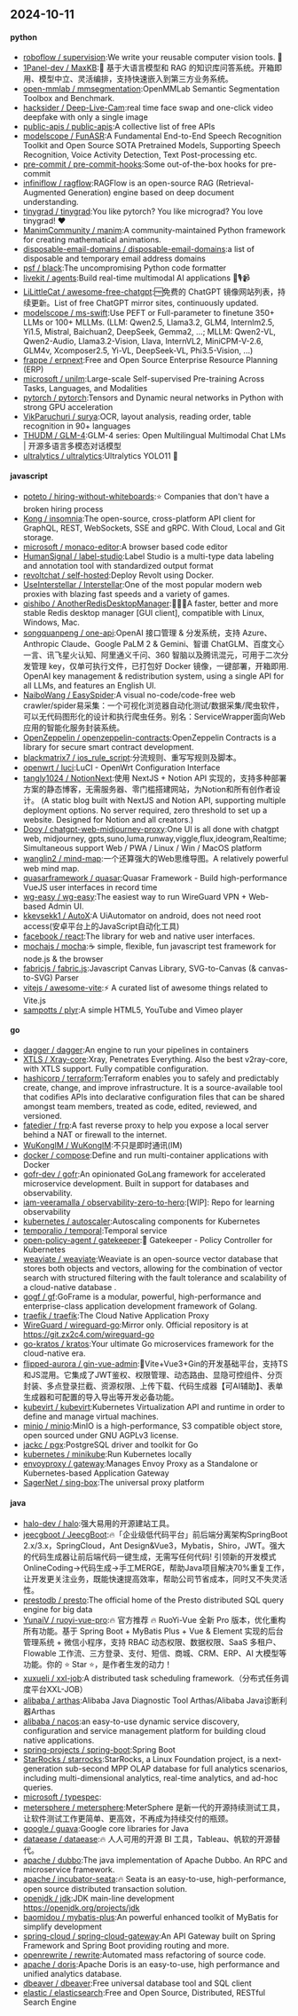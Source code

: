 ## 2024-10-11

#### python
* [roboflow / supervision](https://github.com/roboflow/supervision):We write your reusable computer vision tools. 💜
* [1Panel-dev / MaxKB](https://github.com/1Panel-dev/MaxKB):🚀 基于大语言模型和 RAG 的知识库问答系统。开箱即用、模型中立、灵活编排，支持快速嵌入到第三方业务系统。
* [open-mmlab / mmsegmentation](https://github.com/open-mmlab/mmsegmentation):OpenMMLab Semantic Segmentation Toolbox and Benchmark.
* [hacksider / Deep-Live-Cam](https://github.com/hacksider/Deep-Live-Cam):real time face swap and one-click video deepfake with only a single image
* [public-apis / public-apis](https://github.com/public-apis/public-apis):A collective list of free APIs
* [modelscope / FunASR](https://github.com/modelscope/FunASR):A Fundamental End-to-End Speech Recognition Toolkit and Open Source SOTA Pretrained Models, Supporting Speech Recognition, Voice Activity Detection, Text Post-processing etc.
* [pre-commit / pre-commit-hooks](https://github.com/pre-commit/pre-commit-hooks):Some out-of-the-box hooks for pre-commit
* [infiniflow / ragflow](https://github.com/infiniflow/ragflow):RAGFlow is an open-source RAG (Retrieval-Augmented Generation) engine based on deep document understanding.
* [tinygrad / tinygrad](https://github.com/tinygrad/tinygrad):You like pytorch? You like micrograd? You love tinygrad! ❤️
* [ManimCommunity / manim](https://github.com/ManimCommunity/manim):A community-maintained Python framework for creating mathematical animations.
* [disposable-email-domains / disposable-email-domains](https://github.com/disposable-email-domains/disposable-email-domains):a list of disposable and temporary email address domains
* [psf / black](https://github.com/psf/black):The uncompromising Python code formatter
* [livekit / agents](https://github.com/livekit/agents):Build real-time multimodal AI applications 🤖🎙️📹
* [LiLittleCat / awesome-free-chatgpt](https://github.com/LiLittleCat/awesome-free-chatgpt):🆓免费的 ChatGPT 镜像网站列表，持续更新。List of free ChatGPT mirror sites, continuously updated.
* [modelscope / ms-swift](https://github.com/modelscope/ms-swift):Use PEFT or Full-parameter to finetune 350+ LLMs or 100+ MLLMs. (LLM: Qwen2.5, Llama3.2, GLM4, Internlm2.5, Yi1.5, Mistral, Baichuan2, DeepSeek, Gemma2, ...; MLLM: Qwen2-VL, Qwen2-Audio, Llama3.2-Vision, Llava, InternVL2, MiniCPM-V-2.6, GLM4v, Xcomposer2.5, Yi-VL, DeepSeek-VL, Phi3.5-Vision, ...)
* [frappe / erpnext](https://github.com/frappe/erpnext):Free and Open Source Enterprise Resource Planning (ERP)
* [microsoft / unilm](https://github.com/microsoft/unilm):Large-scale Self-supervised Pre-training Across Tasks, Languages, and Modalities
* [pytorch / pytorch](https://github.com/pytorch/pytorch):Tensors and Dynamic neural networks in Python with strong GPU acceleration
* [VikParuchuri / surya](https://github.com/VikParuchuri/surya):OCR, layout analysis, reading order, table recognition in 90+ languages
* [THUDM / GLM-4](https://github.com/THUDM/GLM-4):GLM-4 series: Open Multilingual Multimodal Chat LMs | 开源多语言多模态对话模型
* [ultralytics / ultralytics](https://github.com/ultralytics/ultralytics):Ultralytics YOLO11 🚀

#### javascript
* [poteto / hiring-without-whiteboards](https://github.com/poteto/hiring-without-whiteboards):⭐️ Companies that don't have a broken hiring process
* [Kong / insomnia](https://github.com/Kong/insomnia):The open-source, cross-platform API client for GraphQL, REST, WebSockets, SSE and gRPC. With Cloud, Local and Git storage.
* [microsoft / monaco-editor](https://github.com/microsoft/monaco-editor):A browser based code editor
* [HumanSignal / label-studio](https://github.com/HumanSignal/label-studio):Label Studio is a multi-type data labeling and annotation tool with standardized output format
* [revoltchat / self-hosted](https://github.com/revoltchat/self-hosted):Deploy Revolt using Docker.
* [UseInterstellar / Interstellar](https://github.com/UseInterstellar/Interstellar):One of the most popular modern web proxies with blazing fast speeds and a variety of games.
* [qishibo / AnotherRedisDesktopManager](https://github.com/qishibo/AnotherRedisDesktopManager):🚀🚀🚀A faster, better and more stable Redis desktop manager [GUI client], compatible with Linux, Windows, Mac.
* [songquanpeng / one-api](https://github.com/songquanpeng/one-api):OpenAI 接口管理 & 分发系统，支持 Azure、Anthropic Claude、Google PaLM 2 & Gemini、智谱 ChatGLM、百度文心一言、讯飞星火认知、阿里通义千问、360 智脑以及腾讯混元，可用于二次分发管理 key，仅单可执行文件，已打包好 Docker 镜像，一键部署，开箱即用. OpenAI key management & redistribution system, using a single API for all LLMs, and features an English UI.
* [NaiboWang / EasySpider](https://github.com/NaiboWang/EasySpider):A visual no-code/code-free web crawler/spider易采集：一个可视化浏览器自动化测试/数据采集/爬虫软件，可以无代码图形化的设计和执行爬虫任务。别名：ServiceWrapper面向Web应用的智能化服务封装系统。
* [OpenZeppelin / openzeppelin-contracts](https://github.com/OpenZeppelin/openzeppelin-contracts):OpenZeppelin Contracts is a library for secure smart contract development.
* [blackmatrix7 / ios_rule_script](https://github.com/blackmatrix7/ios_rule_script):分流规则、重写写规则及脚本。
* [openwrt / luci](https://github.com/openwrt/luci):LuCI - OpenWrt Configuration Interface
* [tangly1024 / NotionNext](https://github.com/tangly1024/NotionNext):使用 NextJS + Notion API 实现的，支持多种部署方案的静态博客，无需服务器、零门槛搭建网站，为Notion和所有创作者设计。 (A static blog built with NextJS and Notion API, supporting multiple deployment options. No server required, zero threshold to set up a website. Designed for Notion and all creators.)
* [Dooy / chatgpt-web-midjourney-proxy](https://github.com/Dooy/chatgpt-web-midjourney-proxy):One UI is all done with chatgpt web, midjourney, gpts,suno,luma,runway,viggle,flux,ideogram,Realtime; Simultaneous support Web / PWA / Linux / Win / MacOS platform
* [wanglin2 / mind-map](https://github.com/wanglin2/mind-map):一个还算强大的Web思维导图。A relatively powerful web mind map.
* [quasarframework / quasar](https://github.com/quasarframework/quasar):Quasar Framework - Build high-performance VueJS user interfaces in record time
* [wg-easy / wg-easy](https://github.com/wg-easy/wg-easy):The easiest way to run WireGuard VPN + Web-based Admin UI.
* [kkevsekk1 / AutoX](https://github.com/kkevsekk1/AutoX):A UiAutomator on android, does not need root access(安卓平台上的JavaScript自动化工具)
* [facebook / react](https://github.com/facebook/react):The library for web and native user interfaces.
* [mochajs / mocha](https://github.com/mochajs/mocha):☕️ simple, flexible, fun javascript test framework for node.js & the browser
* [fabricjs / fabric.js](https://github.com/fabricjs/fabric.js):Javascript Canvas Library, SVG-to-Canvas (& canvas-to-SVG) Parser
* [vitejs / awesome-vite](https://github.com/vitejs/awesome-vite):⚡️ A curated list of awesome things related to Vite.js
* [sampotts / plyr](https://github.com/sampotts/plyr):A simple HTML5, YouTube and Vimeo player

#### go
* [dagger / dagger](https://github.com/dagger/dagger):An engine to run your pipelines in containers
* [XTLS / Xray-core](https://github.com/XTLS/Xray-core):Xray, Penetrates Everything. Also the best v2ray-core, with XTLS support. Fully compatible configuration.
* [hashicorp / terraform](https://github.com/hashicorp/terraform):Terraform enables you to safely and predictably create, change, and improve infrastructure. It is a source-available tool that codifies APIs into declarative configuration files that can be shared amongst team members, treated as code, edited, reviewed, and versioned.
* [fatedier / frp](https://github.com/fatedier/frp):A fast reverse proxy to help you expose a local server behind a NAT or firewall to the internet.
* [WuKongIM / WuKongIM](https://github.com/WuKongIM/WuKongIM):不只是即时通讯(IM)
* [docker / compose](https://github.com/docker/compose):Define and run multi-container applications with Docker
* [gofr-dev / gofr](https://github.com/gofr-dev/gofr):An opinionated GoLang framework for accelerated microservice development. Built in support for databases and observability.
* [iam-veeramalla / observability-zero-to-hero](https://github.com/iam-veeramalla/observability-zero-to-hero):[WIP]: Repo for learning observability
* [kubernetes / autoscaler](https://github.com/kubernetes/autoscaler):Autoscaling components for Kubernetes
* [temporalio / temporal](https://github.com/temporalio/temporal):Temporal service
* [open-policy-agent / gatekeeper](https://github.com/open-policy-agent/gatekeeper):🐊 Gatekeeper - Policy Controller for Kubernetes
* [weaviate / weaviate](https://github.com/weaviate/weaviate):Weaviate is an open-source vector database that stores both objects and vectors, allowing for the combination of vector search with structured filtering with the fault tolerance and scalability of a cloud-native database .
* [gogf / gf](https://github.com/gogf/gf):GoFrame is a modular, powerful, high-performance and enterprise-class application development framework of Golang.
* [traefik / traefik](https://github.com/traefik/traefik):The Cloud Native Application Proxy
* [WireGuard / wireguard-go](https://github.com/WireGuard/wireguard-go):Mirror only. Official repository is at https://git.zx2c4.com/wireguard-go
* [go-kratos / kratos](https://github.com/go-kratos/kratos):Your ultimate Go microservices framework for the cloud-native era.
* [flipped-aurora / gin-vue-admin](https://github.com/flipped-aurora/gin-vue-admin):🚀Vite+Vue3+Gin的开发基础平台，支持TS和JS混用。它集成了JWT鉴权、权限管理、动态路由、显隐可控组件、分页封装、多点登录拦截、资源权限、上传下载、代码生成器【可AI辅助】、表单生成器和可配置的导入导出等开发必备功能。
* [kubevirt / kubevirt](https://github.com/kubevirt/kubevirt):Kubernetes Virtualization API and runtime in order to define and manage virtual machines.
* [minio / minio](https://github.com/minio/minio):MinIO is a high-performance, S3 compatible object store, open sourced under GNU AGPLv3 license.
* [jackc / pgx](https://github.com/jackc/pgx):PostgreSQL driver and toolkit for Go
* [kubernetes / minikube](https://github.com/kubernetes/minikube):Run Kubernetes locally
* [envoyproxy / gateway](https://github.com/envoyproxy/gateway):Manages Envoy Proxy as a Standalone or Kubernetes-based Application Gateway
* [SagerNet / sing-box](https://github.com/SagerNet/sing-box):The universal proxy platform

#### java
* [halo-dev / halo](https://github.com/halo-dev/halo):强大易用的开源建站工具。
* [jeecgboot / JeecgBoot](https://github.com/jeecgboot/JeecgBoot):🔥「企业级低代码平台」前后端分离架构SpringBoot 2.x/3.x，SpringCloud，Ant Design&Vue3，Mybatis，Shiro，JWT。强大的代码生成器让前后端代码一键生成，无需写任何代码! 引领新的开发模式OnlineCoding->代码生成->手工MERGE，帮助Java项目解决70%重复工作，让开发更关注业务，既能快速提高效率，帮助公司节省成本，同时又不失灵活性。
* [prestodb / presto](https://github.com/prestodb/presto):The official home of the Presto distributed SQL query engine for big data
* [YunaiV / ruoyi-vue-pro](https://github.com/YunaiV/ruoyi-vue-pro):🔥 官方推荐 🔥 RuoYi-Vue 全新 Pro 版本，优化重构所有功能。基于 Spring Boot + MyBatis Plus + Vue & Element 实现的后台管理系统 + 微信小程序，支持 RBAC 动态权限、数据权限、SaaS 多租户、Flowable 工作流、三方登录、支付、短信、商城、CRM、ERP、AI 大模型等功能。你的 ⭐️ Star ⭐️，是作者生发的动力！
* [xuxueli / xxl-job](https://github.com/xuxueli/xxl-job):A distributed task scheduling framework.（分布式任务调度平台XXL-JOB）
* [alibaba / arthas](https://github.com/alibaba/arthas):Alibaba Java Diagnostic Tool Arthas/Alibaba Java诊断利器Arthas
* [alibaba / nacos](https://github.com/alibaba/nacos):an easy-to-use dynamic service discovery, configuration and service management platform for building cloud native applications.
* [spring-projects / spring-boot](https://github.com/spring-projects/spring-boot):Spring Boot
* [StarRocks / starrocks](https://github.com/StarRocks/starrocks):StarRocks, a Linux Foundation project, is a next-generation sub-second MPP OLAP database for full analytics scenarios, including multi-dimensional analytics, real-time analytics, and ad-hoc queries.
* [microsoft / typespec](https://github.com/microsoft/typespec):
* [metersphere / metersphere](https://github.com/metersphere/metersphere):MeterSphere 是新一代的开源持续测试工具，让软件测试工作更简单、更高效，不再成为持续交付的瓶颈。
* [google / guava](https://github.com/google/guava):Google core libraries for Java
* [dataease / dataease](https://github.com/dataease/dataease):🔥 人人可用的开源 BI 工具，Tableau、帆软的开源替代。
* [apache / dubbo](https://github.com/apache/dubbo):The java implementation of Apache Dubbo. An RPC and microservice framework.
* [apache / incubator-seata](https://github.com/apache/incubator-seata):🔥 Seata is an easy-to-use, high-performance, open source distributed transaction solution.
* [openjdk / jdk](https://github.com/openjdk/jdk):JDK main-line development https://openjdk.org/projects/jdk
* [baomidou / mybatis-plus](https://github.com/baomidou/mybatis-plus):An powerful enhanced toolkit of MyBatis for simplify development
* [spring-cloud / spring-cloud-gateway](https://github.com/spring-cloud/spring-cloud-gateway):An API Gateway built on Spring Framework and Spring Boot providing routing and more.
* [openrewrite / rewrite](https://github.com/openrewrite/rewrite):Automated mass refactoring of source code.
* [apache / doris](https://github.com/apache/doris):Apache Doris is an easy-to-use, high performance and unified analytics database.
* [dbeaver / dbeaver](https://github.com/dbeaver/dbeaver):Free universal database tool and SQL client
* [elastic / elasticsearch](https://github.com/elastic/elasticsearch):Free and Open Source, Distributed, RESTful Search Engine
